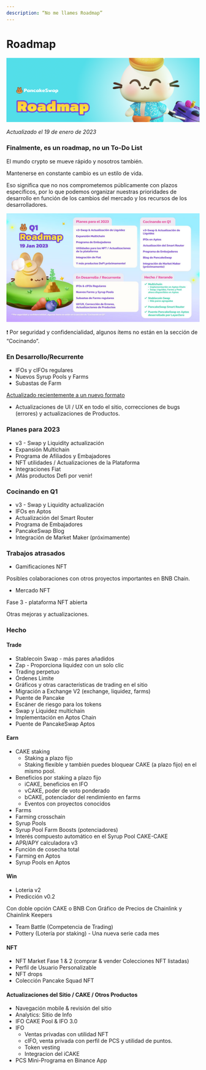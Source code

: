 ```yaml
---
description: “No me llames Roadmap”
---
```


# Roadmap

![](<.gitbook/assets/0 (1).png>)

_Actualizado el 19 de enero de 2023_

### Finalmente, es un roadmap, no un To-Do List <a href="#_ey0pp1bq3z3c" id="_ey0pp1bq3z3c"></a>

El mundo crypto se mueve rápido y nosotros también.

Mantenerse en constante cambio es un estilo de vida.

Eso significa que no nos comprometemos públicamente con plazos específicos, por lo que podemos organizar nuestras prioridades de desarrollo en función de los cambios del mercado y los recursos de los desarrolladores.

![](<.gitbook/assets/1 (1) (2).png>)

❗ Por seguridad y confidencialidad, algunos ítems no están en la sección de “Cocinando”.

### **En Desarrollo/Recurrente** <a href="#_86qsi8izsm7m" id="_86qsi8izsm7m"></a>

* IFOs y cIFOs regulares
* Nuevos Syrup Pools y Farms
* Subastas de Farm

[Actualizado recientemente a un nuevo formato](https://medium.com/pancakeswap/presentamos-las-subastas-de-farms-recientemente-ajustadas-1cb1213c93d9)

* Actualizaciones de UI / UX en todo el sitio, correcciones de bugs (errores) y actualizaciones de Productos.

### **Planes para 2023** <a href="#_13xevdp297dx" id="_13xevdp297dx"></a>

* v3 - Swap y Liquidity actualización
* Expansión Multichain
* Programa de Afiliados y Embajadores
* NFT utilidades / Actualizaciones de la Plataforma
* Integraciones Fiat
* ¡Más productos Defi por venir!

### **Cocinando en Q1** <a href="#_xj571vyorhc6" id="_xj571vyorhc6"></a>

* v3 - Swap y Liquidity actualización
* IFOs en Aptos
* Actualización del Smart Router
* Programa de Embajadores
* PancakeSwap Blog
* Integración de Market Maker (próximamente)

### **Trabajos atrasados** <a href="#_fq7xnoy9higs" id="_fq7xnoy9higs"></a>

* Gamificaciones NFT

Posibles colaboraciones con otros proyectos importantes en BNB Chain.

* Mercado NFT

Fase 3 - plataforma NFT abierta

Otras mejoras y actualizaciones.

### **Hecho** <a href="#_38d04ctfncv3" id="_38d04ctfncv3"></a>

#### **Trade** <a href="#_76cb6g5iuf8q" id="_76cb6g5iuf8q"></a>

* Stablecoin Swap - más pares añadidos
* Zap - Proporciona liquidez con un solo clic
* Trading perpetuo
* Órdenes Limite
* Gráficos y otras características de trading en el sitio
* Migración a Exchange V2 (exchange, liquidez, farms)
* Puente de Pancake
* Escáner de riesgo para los tokens
* Swap y Liquidez multichain
* Implementación en Aptos Chain
* Puente de PancakeSwap Aptos

#### **Earn** <a href="#_vjdjx9gl4xxd" id="_vjdjx9gl4xxd"></a>

* CAKE staking
  * Staking a plazo fijo
  * Staking flexible y también puedes bloquear CAKE (a plazo fijo) en el mismo pool.
* Beneficios por staking a plazo fijo
  * iCAKE, beneficios en IFO
  * vCAKE, poder de voto ponderado
  * bCAKE, potenciador del rendimiento en farms
  * Eventos con proyectos conocidos
* Farms
* Farming crosschain
* Syrup Pools
* Syrup Pool Farm Boosts (potenciadores)
* Interés compuesto automático en el Syrup Pool CAKE-CAKE
* APR/APY calculadora v3
* Función de cosecha total
* Farming en Aptos
* Syrup Pools en Aptos

#### **Win** <a href="#_u7a5ujie2tin" id="_u7a5ujie2tin"></a>

* Loteria v2
* Predicción v0.2

Con doble opción CAKE o BNB Con Gráfico de Precios de Chainlink y Chainlink Keepers

* Team Battle (Competencia de Trading)
* Pottery (Lotería por staking) - Una nueva serie cada mes

#### **NFT** <a href="#_klqhzdd276c0" id="_klqhzdd276c0"></a>

* NFT Market Fase 1 & 2 (comprar & vender Colecciones NFT listadas)
* Perfil de Usuario Personalizable
* NFT drops
* Colección Pancake Squad NFT

#### **Actualizaciones del Sitio / CAKE / Otros Productos** <a href="#_mjkwsc9y0xhb" id="_mjkwsc9y0xhb"></a>

* Navegación mobile & revisión del sitio
* Analytics: Sitio de Info
* IFO CAKE Pool & IFO 3.0
* IFO
  * Ventas privadas con utilidad NFT
  * cIFO, venta privada con perfil de PCS y utilidad de puntos.
  * Token vesting
  * Integracion del iCAKE
* PCS Mini-Programa en Binance App
